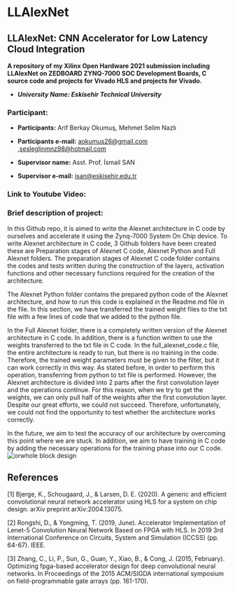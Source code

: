 # LLAlexNet

## **LLAlexNet: CNN Accelerator for Low Latency Cloud Integration**

**A repository of my Xilinx Open Hardware 2021 submission including LLAlexNet on ZEDBOARD ZYNQ-7000 SOC Development Boards, C source code and projects for Vivado HLS and projects for Vivado.**


- _**University Name: Eskisehir Technical University**_

### Participant:

- **Participants:** Arif Berkay Okumuş, Mehmet Selim Nazlı

- **Participants e-mail:** aokumus26@gmail.com ,sesleglinmnz98@hotmail.com

- **Supervisor name:** Asst. Prof. İsmail SAN

- **Supervisor e-mail:** isan@eskisehir.edu.tr

### Link to Youtube Video: 



### Brief description of project:
In this Github repo, it is aimed to write the Alexnet architecture in C code by ourselves and accelerate it using the Zynq-7000 System On Chip device. To write Alexnet architecture in C code, 3 Github folders have been created these are Preparation stages of Alexnet C code, Alexnet Python and Full Alexnet folders. The preparation stages of Alexnet C code folder contains the codes and tests written during the construction of the layers, activation functions and other necessary functions required for the creation of the architecture.

The Alexnet Python folder contains the prepared python code of the Alexnet architecture, and how to run this code is explained in the Readme.md file in the file. In this section, we have transferred the trained weight files to the txt file with a few lines of code that we added to the python file.

In the Full Alexnet folder, there is a completely written version of the Alexnet architecture in C code. In addition, there is a function written to use the weights transferred to the txt file in C code. In the full_alexnet_code.c file, the entire architecture is ready to run, but there is no training in the code. Therefore, the trained weight parameters must be given to the filter, but it can work correctly in this way. As stated before, in order to perform this operation, transferring from python to txt file is performed. However, the Alexnet architecture is divided into 2 parts after the first convolution layer and the operations continue. For this reason, when we try to get the weights, we can only pull half of the weights after the first convolution layer. Despite our great efforts, we could not succeed. Therefore, unfortunately, we could not find the opportunity to test whether the architecture works correctly.

In the future, we aim to test the accuracy of our architecture by overcoming this point where we are stuck. In addition, we aim to have training in C code by adding the necessary operations for the training phase into our C code.
![orwhole block design](https://user-images.githubusercontent.com/57463112/124769673-544b7900-df42-11eb-869e-120e24963105.jpg)


## References
[1]	Bjerge, K., Schougaard, J., & Larsen, D. E. (2020). A generic and efficient convolutional neural network accelerator using HLS for a system on chip design. arXiv preprint arXiv:2004.13075.

[2]	Rongshi, D., & Yongming, T. (2019, June). Accelerator Implementation of Lenet-5 Convolution Neural Network Based on FPGA with HLS. In 2019 3rd International Conference on Circuits, System and Simulation (ICCSS) (pp. 64-67). IEEE.

[3]	Zhang, C., Li, P., Sun, G., Guan, Y., Xiao, B., & Cong, J. (2015, February). Optimizing fpga-based accelerator design for deep convolutional neural networks. In Proceedings of the 2015 ACM/SIGDA international symposium on field-programmable gate arrays (pp. 161-170).

